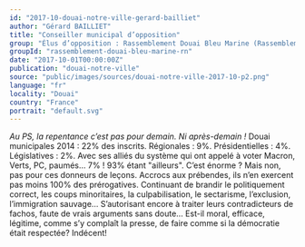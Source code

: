 ```yaml
---
id: "2017-10-douai-notre-ville-gerard-bailliet"
author: "Gérard BAILLIET"
title: "Conseiller municipal d’opposition"
group: "Élus d’opposition : Rassemblement Douai Bleu Marine (Rassemblement National)"
groupId: "rassemblement-douai-bleu-marine-rn"
date: "2017-10-01T00:00:00Z"
publication: "douai-notre-ville"
source: "public/images/sources/douai-notre-ville-2017-10-p2.png"
language: "fr"
locality: "Douai"
country: "France"
portrait: "default.svg"
---
```


*Au PS, la repentance c’est pas pour demain.*
*Ni après-demain !*
Douai municipales 2014 : 22% des inscrits. Régionales : 9%. Présidentielles : 4%. Législatives : 2%. Avec ses alliés du système qui ont appelé à voter Macron, Verts, PC, paumés… 7% !
93% étant "ailleurs". C’est énorme ?
Mais non, pas pour ces donneurs de leçons. Accrocs aux prébendes, ils n’en exercent pas moins 100% des prérogatives. Continuant de brandir le politiquement correct, les coups minoritaires, la culpabilisation, le sectarisme, l’exclusion, l’immigration sauvage… S’autorisant encore à traiter leurs contradicteurs de fachos, faute de vrais arguments sans doute…
Est-il moral, efficace, légitime, comme s’y complaît la presse, de faire comme si la démocratie était respectée? Indécent!
